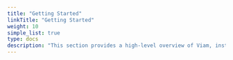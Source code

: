 ```yaml
---
title: "Getting Started"
linkTitle: "Getting Started"
weight: 10
simple_list: true
type: docs
description: "This section provides a high-level overview of Viam, instructions for using the Viam web app, and information on how to try Viam by teleoperating one of our robots!"
---
```

